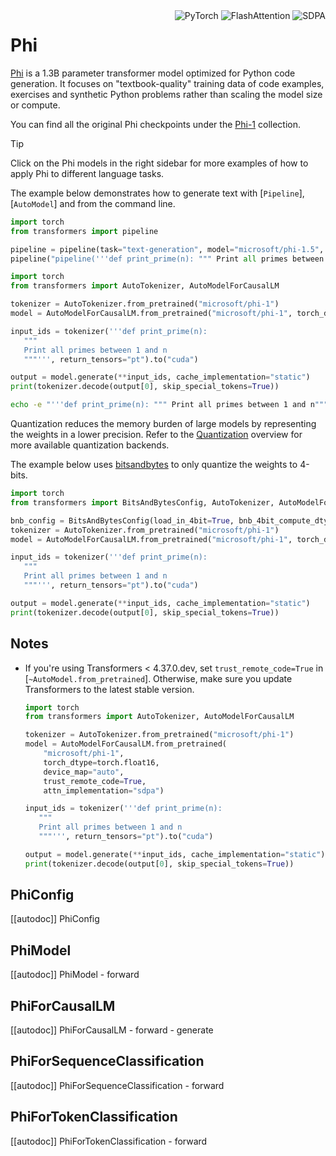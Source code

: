 <!--Copyright 2023 The HuggingFace Team. All rights reserved.

Licensed under the Apache License, Version 2.0 (the "License"); you may not use this file except in compliance with
the License. You may obtain a copy of the License at

http://www.apache.org/licenses/LICENSE-2.0

Unless required by applicable law or agreed to in writing, software distributed under the License is distributed on
an "AS IS" BASIS, WITHOUT WARRANTIES OR CONDITIONS OF ANY KIND, either express or implied. See the License for the
specific language governing permissions and limitations under the License.

⚠️ Note that this file is in Markdown but contain specific syntax for our doc-builder (similar to MDX) that may not be
rendered properly in your Markdown viewer.

-->
<div style="float: right;">
    <div class="flex flex-wrap space-x-1">
        <img alt="PyTorch" src="https://img.shields.io/badge/PyTorch-DE3412?style=flat&logo=pytorch&logoColor=white">
        <img alt="FlashAttention" src="https://img.shields.io/badge/%E2%9A%A1%EF%B8%8E%20FlashAttention-eae0c8?style=flat">
        <img alt="SDPA" src="https://img.shields.io/badge/SDPA-DE3412?style=flat&logo=pytorch&logoColor=white">
    </div>
</div>

# Phi

[Phi](https://huggingface.co/papers/2306.11644) is a 1.3B parameter transformer model optimized for Python code generation. It focuses on "textbook-quality" training data of code examples, exercises and synthetic Python problems rather than scaling the model size or compute.

You can find all the original Phi checkpoints under the [Phi-1](https://huggingface.co/collections/microsoft/phi-1-6626e29134744e94e222d572) collection.

> [!TIP]
> Click on the Phi models in the right sidebar for more examples of how to apply Phi to different language tasks.

The example below demonstrates how to generate text with [`Pipeline`], [`AutoModel`] and from the command line.

<hfoptions id="usage">
<hfoption id="Pipeline">

```py
import torch
from transformers import pipeline

pipeline = pipeline(task="text-generation", model="microsoft/phi-1.5", device=0, torch_dtype=torch.bfloat16)
pipeline("pipeline('''def print_prime(n): """ Print all primes between 1 and n"""''')")

```

</hfoption>

<hfoption id="AutoModel">

```py
import torch
from transformers import AutoTokenizer, AutoModelForCausalLM

tokenizer = AutoTokenizer.from_pretrained("microsoft/phi-1")
model = AutoModelForCausalLM.from_pretrained("microsoft/phi-1", torch_dtype=torch.float16, device_map="auto", attn_implementation="sdpa")

input_ids = tokenizer('''def print_prime(n):
   """
   Print all primes between 1 and n
   """''', return_tensors="pt").to("cuda")

output = model.generate(**input_ids, cache_implementation="static")
print(tokenizer.decode(output[0], skip_special_tokens=True))
```

</hfoption>
<hfoption id="transformers-cli">

```bash
echo -e "'''def print_prime(n): """ Print all primes between 1 and n"""'''" | transformers-cli run --task text-classification --model microsoft/phi-1.5 --device 0
```

</hfoption>
</hfoptions>

Quantization reduces the memory burden of large models by representing the weights in a lower precision. Refer to the [Quantization](../quantization/overview) overview for more available quantization backends.

The example below uses [bitsandbytes](https://huggingface.co/docs/transformers/en/quantization/bitsandbytes) to only quantize the weights to 4-bits.

```py
import torch
from transformers import BitsAndBytesConfig, AutoTokenizer, AutoModelForCausalLM

bnb_config = BitsAndBytesConfig(load_in_4bit=True, bnb_4bit_compute_dtype=torch.bfloat16, bnb_4bit_quant_type="nf4", bnb_4bit_use_double_quant=True)
tokenizer = AutoTokenizer.from_pretrained("microsoft/phi-1")
model = AutoModelForCausalLM.from_pretrained("microsoft/phi-1", torch_dtype=torch.float16, device_map="auto", attn_implementation="sdpa", quantization_config=bnb_config)

input_ids = tokenizer('''def print_prime(n):
   """
   Print all primes between 1 and n
   """''', return_tensors="pt").to("cuda")

output = model.generate(**input_ids, cache_implementation="static")
print(tokenizer.decode(output[0], skip_special_tokens=True))
```

## Notes

- If you're using Transformers < 4.37.0.dev, set `trust_remote_code=True` in [`~AutoModel.from_pretrained`]. Otherwise, make sure you update Transformers to the latest stable version.

    ```py
    import torch
    from transformers import AutoTokenizer, AutoModelForCausalLM
    
    tokenizer = AutoTokenizer.from_pretrained("microsoft/phi-1")
    model = AutoModelForCausalLM.from_pretrained(
        "microsoft/phi-1",
        torch_dtype=torch.float16,
        device_map="auto",
        trust_remote_code=True,
        attn_implementation="sdpa")
    
    input_ids = tokenizer('''def print_prime(n):
       """
       Print all primes between 1 and n
       """''', return_tensors="pt").to("cuda")
    
    output = model.generate(**input_ids, cache_implementation="static")
    print(tokenizer.decode(output[0], skip_special_tokens=True))
    ```

## PhiConfig

[[autodoc]] PhiConfig

## PhiModel

[[autodoc]] PhiModel
    - forward

## PhiForCausalLM

[[autodoc]] PhiForCausalLM
    - forward
    - generate

## PhiForSequenceClassification

[[autodoc]] PhiForSequenceClassification
    - forward

## PhiForTokenClassification

[[autodoc]] PhiForTokenClassification
    - forward

